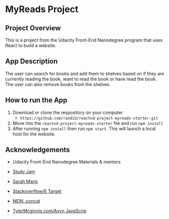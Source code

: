 # MyReads Project

## Project Overview

This is a project from the Udacity Front-End Nanodegree program that uses React to build a website.

## App Description

The user can search for books and add them to shelves based on if they are currently reading the book, want to read the book or have read the book. The user can also remove books from the shelves. 

 ## How to run the App

 1. Download or clone the respository on your computer
    - `https://github.com/randiU/reactnd-project-myreads-starter.git`
 2. Move into the `reactnd-project-myreads-starter` file and run `npm install`
 3. After running `npm install` then run `npm start`. This will launch a local host for the website. 


 ## Acknowledgements
 - Udacity Front-End Nanodegree Materials & mentors

 - [Study Jam](https://www.youtube.com/watch?v=i6L2jLHV9j8)

 - [Sarah Maris](https://github.com/sarah-maris/reactnd-project-myreads)

 - [Stackoverflow/E Target](https://stackoverflow.com/questions/45624780/e-target-value-on-an-input-field-reactjs-how-does-it-work)

 - [MDN .concat](https://developer.mozilla.org/en-US/docs/Web/JavaScript/Reference/Global_Objects/Array/concat)

 - [TylerMcginnis.com/Asyn JavaScrip](https://tylermcginnis.com/async-javascript-from-callbacks-to-promises-to-async-await/)


